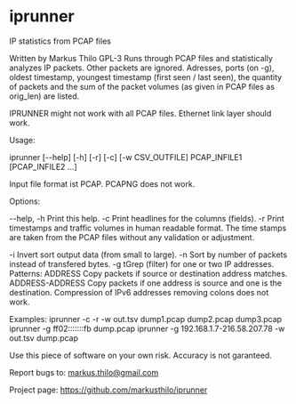 # iprunner
IP statistics from PCAP files

Written by Markus Thilo
GPL-3
Runs through PCAP files and statistically analyzes IP packets. Other packets are ignored.
Adresses, ports (on -g), oldest timestamp, youngest timestamp (first seen / last seen), the quantity
of packets and the sum of the packet volumes (as given in PCAP files as orig_len) are listed.

IPRUNNER might not work with all PCAP files. Ethernet link layer should work.

Usage:

iprunner [--help] [-h] [-r] [-c] [-w CSV_OUTFILE] PCAP_INFILE1 [PCAP_INFILE2 ...]

Input file format ist PCAP. PCAPNG does not work.

Options:

--help, -h	Print this help.
-c		Print headlines for the columns (fields).
-r		Print timestamps and traffic volumes in human readable format.
		The time stamps are taken from the PCAP files without any validation or adjustment.

-i		Invert sort output data (from small to large).
-n		Sort by number of packets instead of transfered bytes.
-g		tGrep (filter) for one or two IP addresses.
		Patterns:
		ADDRESS	Copy packets if source or destination address matches.
		ADDRESS-ADDRESS	Copy packets if one address is source and one is the destination.
		Compression of IPv6 addresses removing colons does not work.

Examples:
iprunner -c -r -w out.tsv dump1.pcap dump2.pcap dump3.pcap
iprunner -g ff02:::::::fb dump.pcap
iprunner -g 192.168.1.7-216.58.207.78 -w out.tsv dump.pcap

Use this piece of software on your own risk. Accuracy is not garanteed.

Report bugs to: markus.thilo@gmail.com

Project page: https://github.com/markusthilo/iprunner
